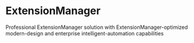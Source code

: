 # ExtensionManager
Professional ExtensionManager solution with ExtensionManager-optimized modern-design and enterprise intelligent-automation capabilities

